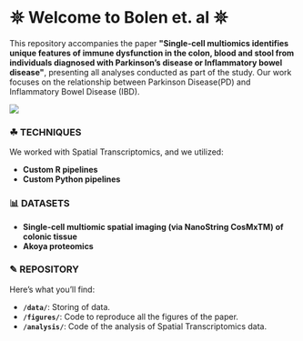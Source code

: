 # 𖤓 Welcome to Bolen et. al 𖤓

This repository accompanies the paper **"Single-cell multiomics identifies unique features of immune dysfunction in the colon, blood and stool from individuals diagnosed with Parkinson’s disease or Inflammatory bowel disease"**, presenting all analyses conducted as part of the study. Our work focuses on the relationship between Parkinson Disease(PD) and Inflammatory Bowel Disease (IBD). 

![](image.png)

### ☘ **TECHNIQUES**
We worked with Spatial Transcriptomics, and we utilized:  

- **Custom R pipelines** 
- **Custom Python pipelines**

### 📊 **DATASETS**

- **Single-cell multiomic spatial imaging (via NanoString CosMxTM) of colonic tissue**
- **Akoya proteomics**

### ✎ **REPOSITORY**

Here’s what you’ll find:  

- **`/data/`**: Storing of data.
- **`/figures/`**: Code to reproduce all the figures of the paper.  
- **`/analysis/`**: Code of the analysis of Spatial Transcriptomics data.  


